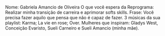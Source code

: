 Nome: Gabriela Amancio de Oliveira
O que você espera da Reprograma: Realizar minha transição de carreira e aprimorar softs skills.
Frase: Você precisa fazer aquilo que pensa que não é capaz de fazer.
3 músicas da sua playlist: Karma; La vie en rose; Over.
Mulheres que inspiram: Gladys West, Conceição Evaristo, Sueli Carneiro e Sueli Amancio (minha mãe).
